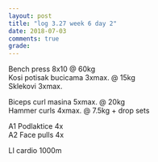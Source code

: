 ```yaml
---
layout: post
title: "log 3.27 week 6 day 2"
date: 2018-07-03
comments: true
grade:
---
```


Bench press 8x10 @ 60kg  
Kosi potisak bucicama 3xmax. @ 15kg  
Sklekovi 3xmax.  

Biceps curl masina 5xmax. @ 20kg  
Hammer curls 4xmax. @ 7.5kg + drop sets  

A1 Podlaktice 4x  
A2 Face pulls 4x  

LI cardio 1000m  
